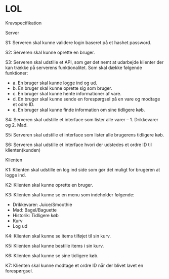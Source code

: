 # LOL

Kravspecifikation

Server

S1: Serveren skal kunne validere login baseret på et hashet password.

S2: Serveren skal kunne oprette en bruger. 

S3: Serveren skal udstille et API, som gør det nemt at udarbejde klienter der kan trække på serverens funktionalitet. Som skal dække følgende funktioner:
- a.	En bruger skal kunne logge ind og ud.
- b.	En bruger skal kunne oprette sig som bruger.
- c.	En bruger skal kunne hente informationer af vare.
- d.	En bruger skal kunne sende en forespørgsel på en vare og modtage et odre ID.
- e.	En bruger skal kunne finde information om sine tidligere køb.

S4: Serveren skal udstille et interface som lister alle varer – 1. Drikkevarer og  2. Mad.

S5: Serveren skal udstille et interface som lister alle brugerens tidligere køb.

S6: Serveren skal udstille et interface hvori der udstedes et ordre ID til klienten(kunden)
				
Klienten

K1: Klienten skal udstille en log ind side som gør det muligt for brugeren at logge ind.  

K2: Klienten skal kunne oprette en bruger.

K3: Klienten skal kunne se en menu som indeholder følgende:
-	Drikkevarer: Juice/Smoothie
-	Mad: Bagel/Baguette
-	Historik: Tidligere køb
-	Kurv
-	Log ud

K4: Klienten skal kunne se items tilføjet til sin kurv. 

K5: Klienten skal kunne bestille items i sin kurv.

K6: Klienten skal kunne se sine tidligere køb.

K7: Klienten skal kunne modtage et ordre ID når der blivet lavet en forespørgsel.
